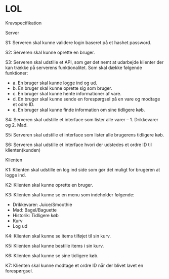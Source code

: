 # LOL

Kravspecifikation

Server

S1: Serveren skal kunne validere login baseret på et hashet password.

S2: Serveren skal kunne oprette en bruger. 

S3: Serveren skal udstille et API, som gør det nemt at udarbejde klienter der kan trække på serverens funktionalitet. Som skal dække følgende funktioner:
- a.	En bruger skal kunne logge ind og ud.
- b.	En bruger skal kunne oprette sig som bruger.
- c.	En bruger skal kunne hente informationer af vare.
- d.	En bruger skal kunne sende en forespørgsel på en vare og modtage et odre ID.
- e.	En bruger skal kunne finde information om sine tidligere køb.

S4: Serveren skal udstille et interface som lister alle varer – 1. Drikkevarer og  2. Mad.

S5: Serveren skal udstille et interface som lister alle brugerens tidligere køb.

S6: Serveren skal udstille et interface hvori der udstedes et ordre ID til klienten(kunden)
				
Klienten

K1: Klienten skal udstille en log ind side som gør det muligt for brugeren at logge ind.  

K2: Klienten skal kunne oprette en bruger.

K3: Klienten skal kunne se en menu som indeholder følgende:
-	Drikkevarer: Juice/Smoothie
-	Mad: Bagel/Baguette
-	Historik: Tidligere køb
-	Kurv
-	Log ud

K4: Klienten skal kunne se items tilføjet til sin kurv. 

K5: Klienten skal kunne bestille items i sin kurv.

K6: Klienten skal kunne se sine tidligere køb.

K7: Klienten skal kunne modtage et ordre ID når der blivet lavet en forespørgsel.
